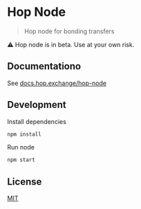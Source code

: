 # Hop Node

> Hop node for bonding transfers

⚠️ Hop node is in beta. Use at your own risk.

## Documentationo

See [docs.hop.exchange/hop-node](https://docs.hop.exchange/hop-node)

## Development

Install dependencies

```bash
npm install
```

Run node

```bash
npm start
```

## License

[MIT](LICENSE)
